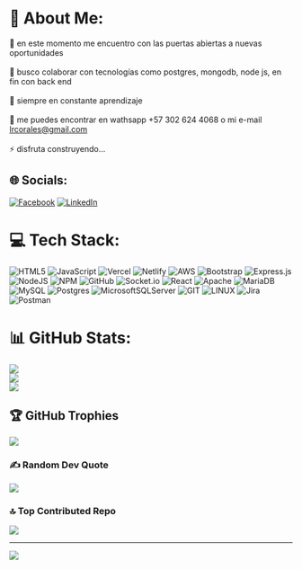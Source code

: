 # 💫 About Me:
🔭 en este momento me encuentro con las puertas abiertas a nuevas oportunidades<br><br>👯 busco colaborar con tecnologías como postgres, mongodb, node js, en fin con back end<br><br>🌱 siempre en constante aprendizaje<br><br>💬 me puedes encontrar en wathsapp +57 302 624 4068 o mi e-mail lrcorales@gmail.com<br><br>⚡ disfruta construyendo...


## 🌐 Socials:
[![Facebook](https://img.shields.io/badge/Facebook-%231877F2.svg?logo=Facebook&logoColor=white)](https://facebook.com/luiscorales) [![LinkedIn](https://img.shields.io/badge/LinkedIn-%230077B5.svg?logo=linkedin&logoColor=white)](https://linkedin.com/in/lrcorales) 

# 💻 Tech Stack:
![HTML5](https://img.shields.io/badge/html5-%23E34F26.svg?style=for-the-badge&logo=html5&logoColor=white) ![JavaScript](https://img.shields.io/badge/javascript-%23323330.svg?style=for-the-badge&logo=javascript&logoColor=%23F7DF1E) ![Vercel](https://img.shields.io/badge/vercel-%23000000.svg?style=for-the-badge&logo=vercel&logoColor=white) ![Netlify](https://img.shields.io/badge/netlify-%23000000.svg?style=for-the-badge&logo=netlify&logoColor=#00C7B7) ![AWS](https://img.shields.io/badge/AWS-%23FF9900.svg?style=for-the-badge&logo=amazon-aws&logoColor=white) ![Bootstrap](https://img.shields.io/badge/bootstrap-%23563D7C.svg?style=for-the-badge&logo=bootstrap&logoColor=white) ![Express.js](https://img.shields.io/badge/express.js-%23404d59.svg?style=for-the-badge&logo=express&logoColor=%2361DAFB) ![NodeJS](https://img.shields.io/badge/node.js-6DA55F?style=for-the-badge&logo=node.js&logoColor=white) ![NPM](https://img.shields.io/badge/NPM-%23000000.svg?style=for-the-badge&logo=npm&logoColor=white) ![GitHub](https://img.shields.io/badge/GitHub-%23121011.svg?style=for-the-badge&logo=github&logoColor=white) ![Socket.io](https://img.shields.io/badge/Socket.io-black?style=for-the-badge&logo=socket.io&badgeColor=010101) ![React](https://img.shields.io/badge/react-%2320232a.svg?style=for-the-badge&logo=react&logoColor=%2361DAFB) ![Apache](https://img.shields.io/badge/apache-%23D42029.svg?style=for-the-badge&logo=apache&logoColor=white) ![MariaDB](https://img.shields.io/badge/MariaDB-003545?style=for-the-badge&logo=mariadb&logoColor=white) ![MySQL](https://img.shields.io/badge/mysql-%2300f.svg?style=for-the-badge&logo=mysql&logoColor=white) ![Postgres](https://img.shields.io/badge/postgres-%23316192.svg?style=for-the-badge&logo=postgresql&logoColor=white) ![MicrosoftSQLServer](https://img.shields.io/badge/Microsoft%20SQL%20Sever-CC2927?style=for-the-badge&logo=microsoft%20sql%20server&logoColor=white) ![GIT](https://img.shields.io/badge/Git-fc6d26?style=for-the-badge&logo=git&logoColor=white) ![LINUX](https://img.shields.io/badge/Linux-FCC624?style=for-the-badge&logo=linux&logoColor=black) ![Jira](https://img.shields.io/badge/jira-%230A0FFF.svg?style=for-the-badge&logo=jira&logoColor=white) ![Postman](https://img.shields.io/badge/Postman-FF6C37?style=for-the-badge&logo=postman&logoColor=white)
# 📊 GitHub Stats:
![](https://github-readme-stats.vercel.app/api?username=ioskpu&theme=dark&hide_border=false&include_all_commits=true&count_private=false)<br/>
![](https://github-readme-streak-stats.herokuapp.com/?user=ioskpu&theme=dark&hide_border=false)<br/>
![](https://github-readme-stats.vercel.app/api/top-langs/?username=ioskpu&theme=dark&hide_border=false&include_all_commits=true&count_private=false&layout=compact)

## 🏆 GitHub Trophies
![](https://github-profile-trophy.vercel.app/?username=ioskpu&theme=radical&no-frame=false&no-bg=true&margin-w=4)

### ✍️ Random Dev Quote
![](https://quotes-github-readme.vercel.app/api?type=horizontal&theme=radical)

### 🔝 Top Contributed Repo
![](https://github-contributor-stats.vercel.app/api?username=ioskpu&limit=5&theme=dark&combine_all_yearly_contributions=true)

---
[![](https://visitcount.itsvg.in/api?id=ioskpu&icon=0&color=0)](https://visitcount.itsvg.in)

<!-- Proudly created with GPRM ( https://gprm.itsvg.in ) -->
